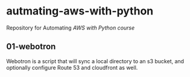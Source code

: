 # autmating-aws-with-python

Repository for Automating *AWS with Python course*

## 01-webotron

Webotron is a script that will sync a local directory to an s3 bucket, and optionally configure Route 53 and cloudfront as well.